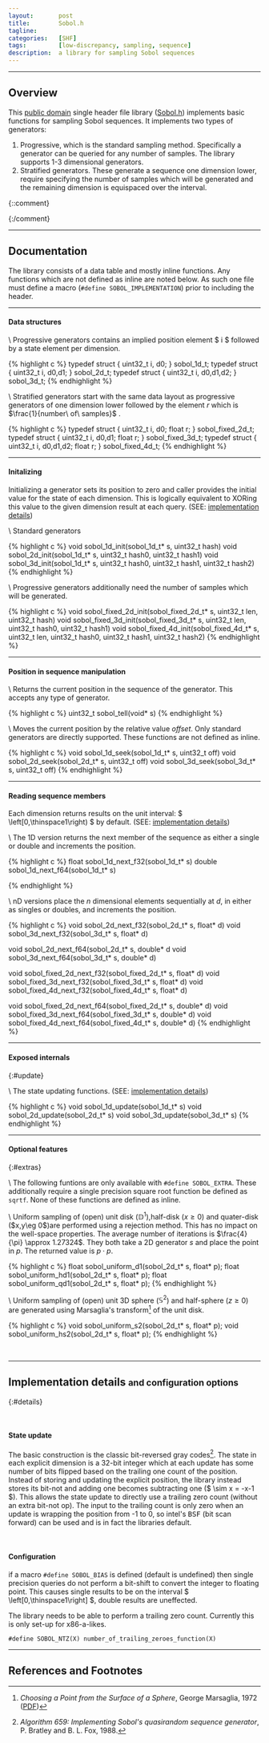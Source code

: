 ```yaml
---
layout:       post
title:        Sobol.h
tagline:      
categories:   [SHF]
tags:         [low-discrepancy, sampling, sequence]
description:  a library for sampling Sobol sequences
---
```


------

Overview
------
This [public domain]({{site.base}}/unlicense.html) single header file library ([Sobol.h](http://github.com/Marc-B-Reynolds/Stand-alone-junk/blob/master/src/SFH/Sobol.h)) implements basic functions for sampling Sobol sequences.  It implements two types of generators:

1.  Progressive, which is the standard sampling method.  Specifically a generator can be queried for any number of samples.  The library supports 1-3 dimensional generators.
2.  Stratified generators.  These generate a sequence one dimension lower, require specifying the number of samples which will be generated and the remaining dimension is equispaced over the interval.

{::comment}

<div class="row">
  <div class="col-xs-6" id='sobol2s'></div>
  <div class="col-xs-6" id='sobol2f'></div>
</div>

<script>
  TESTER = document.getElementById('sobol2s');
  Plotly.plot( TESTER, [{
  x: [.1, .2, .3, .4, .5],
  y: [1, 2, 4, 8, 16],
  mode: 'markers'
  }], {
  margin: { t: 0 } } );
</script>

<script>
  TESTER = document.getElementById('sobol2f');
  layout = { title: 'Foo' };

  Plotly.plot( TESTER, [{
    x: [.1, .2, .3, .4, .5],
    y: [.1, .2, .4, .8, .16],
    mode: 'markers'
    }], {
  margin: { t: 0 } } );
</script>

{:/comment}

------

Documentation
------

The library consists of a data table and mostly inline functions.  Any functions which are not defined as inline are noted below.  As such one file must define a macro (`#define SOBOL_IMPLEMENTATION`) prior to including the header. 

------

#### Data structures

\\
Progressive generators contains an implied position element $ i $ followed by a state element per dimension.

{% highlight c %}
typedef struct { uint32_t i, d0; }       sobol_1d_t;
typedef struct { uint32_t i, d0,d1; }    sobol_2d_t;
typedef struct { uint32_t i, d0,d1,d2; } sobol_3d_t;
{% endhighlight %}

\\
Stratified generators start with the same data layout as progressive generators of one dimension lower followed by the element $r$ which is $\frac{1}{number\ of\ samples}$ .

{% highlight c %}
typedef struct { uint32_t i, d0;       float r; } sobol_fixed_2d_t;
typedef struct { uint32_t i, d0,d1;    float r; } sobol_fixed_3d_t;
typedef struct { uint32_t i, d0,d1,d2; float r; } sobol_fixed_4d_t;
{% endhighlight %}

------

#### Initalizing

Initializing a generator sets its position to zero and caller provides the initial value for the state of each dimension.  This is logically equivalent to XORing this value to the given dimension result at each query.  (SEE: [implementation details](#detail))

\\
Standard generators

{% highlight c %}
void sobol_1d_init(sobol_1d_t* s, uint32_t hash)
void sobol_2d_init(sobol_1d_t* s, uint32_t hash0, uint32_t hash1)
void sobol_3d_init(sobol_1d_t* s, uint32_t hash0, uint32_t hash1, uint32_t hash2)
{% endhighlight %}

\\
Progressive generators additionally need the number of samples which will be generated.

{% highlight c %}
void sobol_fixed_2d_init(sobol_fixed_2d_t* s, uint32_t len, uint32_t hash)
void sobol_fixed_3d_init(sobol_fixed_3d_t* s, uint32_t len, uint32_t hash0, uint32_t hash1)
void sobol_fixed_4d_init(sobol_fixed_4d_t* s, uint32_t len, uint32_t hash0, uint32_t hash1, uint32_t hash2)
{% endhighlight %}


------

#### Position in sequence manipulation

\\
Returns the current position in the sequence of the generator.  This accepts any type of generator.

{% highlight c %}
uint32_t sobol_tell(void* s)
{% endhighlight %}


\\
Moves the current position by the relative value *offset*.  Only standard generators are directly supported.  These functions are not defined as inline.

{% highlight c %}
void sobol_1d_seek(sobol_1d_t* s, uint32_t off)
void sobol_2d_seek(sobol_2d_t* s, uint32_t off)
void sobol_3d_seek(sobol_3d_t* s, uint32_t off)
{% endhighlight %}

------

#### Reading sequence members

Each dimension returns results on the unit interval: $ \left[0,\thinspace1\right) $ by default. (SEE: [implementation details](#detail))


\\
The 1D version returns the next member of the sequence as either a single or double and increments the position.

{% highlight c %}
float  sobol_1d_next_f32(sobol_1d_t* s)
double sobol_1d_next_f64(sobol_1d_t* s)

{% endhighlight %}


\\
nD versions place the $n$ dimensional elements sequentially at $d$, in either as singles or doubles, and increments the position.

{% highlight c %}
void sobol_2d_next_f32(sobol_2d_t* s, float* d)
void sobol_3d_next_f32(sobol_3d_t* s, float* d)

void sobol_2d_next_f64(sobol_2d_t* s, double* d
void sobol_3d_next_f64(sobol_3d_t* s, double* d)

void sobol_fixed_2d_next_f32(sobol_fixed_2d_t* s, float* d)
void sobol_fixed_3d_next_f32(sobol_fixed_3d_t* s, float* d)
void sobol_fixed_4d_next_f32(sobol_fixed_4d_t* s, float* d)

void sobol_fixed_2d_next_f64(sobol_fixed_2d_t* s, double* d)
void sobol_fixed_3d_next_f64(sobol_fixed_3d_t* s, double* d)
void sobol_fixed_4d_next_f64(sobol_fixed_4d_t* s, double* d)
{% endhighlight %}

------

#### Exposed internals
{:#update}

\\
The state updating functions.  (SEE: [implementation details](#detail))

{% highlight c %}
void sobol_1d_update(sobol_1d_t* s)
void sobol_2d_update(sobol_2d_t* s)
void sobol_3d_update(sobol_3d_t* s)
{% endhighlight %}

------

#### Optional features
{:#extras}

\\
The following funtions are only available with `#define SOBOL_EXTRA`.  These additionally require a single precision square root function be defined as `sqrtf`.  None of these functions are defined as inline.

\\
Uniform sampling of (open) unit disk ($\mathbb{D}^1$),half-disk ($x\geq 0$) and quater-disk ($x,y\eg 0$)are performed using a rejection method.  This has no impact on the well-space properties.  The average number of iterations is $\frac{4}{\pi} \approx 1.27324$.  They both take a 2D generator $s$ and place the point in $p$.  The returned value is $p \cdot p$.

{% highlight c %}
float sobol_uniform_d1(sobol_2d_t* s, float* p);
float sobol_uniform_hd1(sobol_2d_t* s, float* p);
float sobol_uniform_qd1(sobol_2d_t* s, float* p);
{% endhighlight %}

\\
Uniform sampling of (open) unit 3D sphere ($\mathbb{S}^2$) and half-sphere ($z\geq 0$) are generated using Marsaglia's transform[^gm] of the unit disk.

{% highlight c %}
void sobol_uniform_s2(sobol_2d_t* s, float* p);
void sobol_uniform_hs2(sobol_2d_t* s, float* p);
{% endhighlight %}

<br>

------

Implementation details <small>and configuration options</small>
------
{:#details}

<br>

#### State update

The basic construction is the classic bit-reversed gray codes[^a659].  The state in each explicit dimension is a 32-bit integer which at each update has some number of bits flipped based on the trailing one count of the position.  Instead of storing and updating the explicit position, the library instead stores its bit-not and adding one becomes subtracting one ($ \sim x = -x-1 $).  This allows the state update to directly use a trailing zero count (without an extra bit-not op).  The input to the trailing count is only zero when an update is wrapping the position from -1 to 0, so intel's <tt>BSF</tt> (bit scan forward) can be used and is in fact the libraries default. 


<br>

#### Configuration
  
if a macro `#define SOBOL_BIAS` is defined (default is undefined) then single precision queries do not perform a bit-shift to convert the integer to floating point.  This causes single results to be on the interval $ \left[0,\thinspace1\right] $, double results are uneffected.

The library needs to be able to perform a trailing zero count.  Currently this is only set-up for x86-a-likes.

`#define SOBOL_NTZ(X) number_of_trailing_zeroes_function(X)` 

------

References and Footnotes
------

[^a659]: *Algorithm 659: Implementing Sobol's quasirandom sequence generator*, P. Bratley and B. L. Fox, 1988.
[^joe]:   Stephen Joe and Frances Kuo, http://web.maths.unsw.edu.au/~fkuo/sobol/
[^gm]:   *Choosing a Point from the Surface of a Sphere*, George Marsaglia, 1972 ([PDF](http://projecteuclid.org/euclid.aoms/1177692644))
